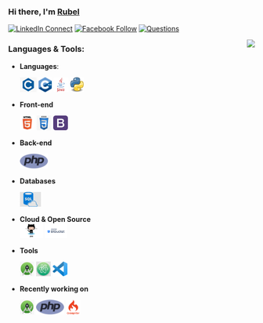 ### **Hi there, I'm** [Rubel](https://www.mdrubel.info)


<p><a target="_blank" href="https://www.linkedin.com/in/mohammadrubelrana" rel="nofollow"><img src="https://camo.githubusercontent.com/30b1a9002c659b7b7be7d364099a12ca06d7bd1b/68747470733a2f2f696d672e736869656c64732e696f2f62616467652f2532302d436f6e6e6563742d626c61636b3f636f6c6f723d313431373141266c6162656c436f6c6f723d323132313231266c6f676f3d6c696e6b6564696e266c6f676f436f6c6f723d666666666666" alt="LinkedIn Connect" data-canonical-src="https://img.shields.io/badge/%20-Connect-black?color=14171A&amp;labelColor=212121&amp;logo=linkedin&amp;logoColor=ffffff" style="max-width:100%;"></a>      <a target="_blank" href="https://www.facebook.com/dirtybytes" rel="nofollow"><img src="https://camo.githubusercontent.com/aa5acc6e1a9c9d65efa3ce1b71c9181704794738/68747470733a2f2f696d672e736869656c64732e696f2f62616467652f2532302d466f6c6c6f772d626c61636b3f636f6c6f723d313431373141266c6162656c436f6c6f723d313937366432266c6f676f3d66616365626f6f6b266c6f676f436f6c6f723d666666666666" alt="Facebook Follow" data-canonical-src="https://img.shields.io/badge/%20-Follow-black?color=14171A&amp;labelColor=1976d2&amp;logo=facebook&amp;logoColor=ffffff" style="max-width:100%;"></a>  <a target="_blank" href="#" rel="nofollow"><img src="https://camo.githubusercontent.com/2d0f7f38a1bbe6b0ec0a50b7dfc90ea38bad9da6/68747470733a2f2f696d672e736869656c64732e696f2f62616467652f2532302d5175657374696f6e732d626c61636b3f636f6c6f723d313431373141266c6162656c436f6c6f723d666666266c6f676f3d737461636b6f766572666c6f77266c6f676f436f6c6f723d3063306430653236" alt="Questions" data-canonical-src="https://img.shields.io/badge/%20-Questions-black?color=14171A&amp;labelColor=fff&amp;logo=stackoverflow&amp;logoColor=0c0d0e26" style="max-width:100%;"></a></p>

<img align="right" src="https://github-readme-stats.vercel.app/api?username=mdrubelrana&&show_icons=true&title_color=222f3e&icon_color=222f3e&text_color=222f3e&bg_color=ffffff"/>

<!--
- 🔭 I’m currently working on ...
- 🌱 I’m currently learning ...
- 👯 I’m looking to collaborate on ...
- 🤔 I’m looking for help with ...
- 💬 Ask me about ...
- 📫 How to reach me: ...
- 😄 Pronouns: ...
- ⚡ Fun fact: ...
-->


### Languages & Tools:
<ul>
<li>
<p><strong>Languages</strong>:</p>
<p><code><a target="_blank" rel="noopener noreferrer" href="https://github.com/MdRubelRana/Social-Media-Icon/blob/master/assets/403-4039227_c-language-logo-png-transparent-png.png"><img height="30" src="https://github.com/MdRubelRana/Social-Media-Icon/blob/master/assets/403-4039227_c-language-logo-png-transparent-png.png" style="max-width:100%;"></a></code> <code><a target="_blank" rel="noopener noreferrer" href="https://github.com/MdRubelRana/Social-Media-Icon/blob/master/assets/1200px-ISO_C%2B%2B_Logo.svg.png"><img height="30" src="https://github.com/MdRubelRana/Social-Media-Icon/blob/master/assets/1200px-ISO_C%2B%2B_Logo.svg.png" style="max-width:100%;"></a></code> <code><a target="_blank" rel="noopener noreferrer" href="https://github.com/MdRubelRana/Social-Media-Icon/blob/master/assets/java-logo-vector-768x768.png"><img height="30" src="https://github.com/MdRubelRana/Social-Media-Icon/blob/master/assets/java-logo-vector-768x768.png" style="max-width:100%;"></a></code> <code><a target="_blank" rel="noopener noreferrer" href="https://github.com/MdRubelRana/Social-Media-Icon/blob/master/assets/8fad125b8f6082bdb7deb0aa593dfb49.jpg"><img height="30" src="https://github.com/MdRubelRana/Social-Media-Icon/blob/master/assets/8fad125b8f6082bdb7deb0aa593dfb49.jpg" style="max-width:100%;"></a></code></p>
</li>
  
<li>
<p><strong>Front-end</strong></p>
<p><code><a target="_blank" rel="noopener noreferrer" href="https://github.com/MdRubelRana/Social-Media-Icon/blob/master/assets/html5-512.png"><img height="30" src="https://github.com/MdRubelRana/Social-Media-Icon/blob/master/assets/html5-512.png" style="max-width:100%;"></a></code>
<code><a target="_blank" rel="noopener noreferrer" href="https://github.com/MdRubelRana/Social-Media-Icon/blob/master/assets/png-clipart-css3-badge-blue-and-white-css-icon-thumbnail.png"><img height="30" src="https://github.com/MdRubelRana/Social-Media-Icon/blob/master/assets/png-clipart-css3-badge-blue-and-white-css-icon-thumbnail.png" style="max-width:100%;"></a></code>
<code><a target="_blank" rel="noopener noreferrer" href="https://github.com/MdRubelRana/Social-Media-Icon/blob/master/assets/768px-Bootstrap_logo.svg.png"><img height="30" src="https://github.com/MdRubelRana/Social-Media-Icon/blob/master/assets/768px-Bootstrap_logo.svg.png" style="max-width:100%;"></a></code></p>
</li>
  
<li>
<p><strong>Back-end</strong></p>
<p><code><a target="_blank" rel="noopener noreferrer" href="https://github.com/MdRubelRana/Social-Media-Icon/blob/master/assets/php-1-logo-png-transparent.png"><img height="30" src="https://github.com/MdRubelRana/Social-Media-Icon/blob/master/assets/php-1-logo-png-transparent.png" style="max-width:100%;"></a></code>
</p>
</li>
  
  



<li>
<p><strong>Databases</strong></p>
<code><a target="_blank" rel="noopener noreferrer" href="https://github.com/MdRubelRana/Social-Media-Icon/blob/master/assets/sql.jpg"><img height="30" src="https://github.com/MdRubelRana/Social-Media-Icon/blob/master/assets/sql.jpg" style="max-width:100%;"></a></code></p>
</li>

<li>
<p><strong>Cloud &amp; Open Source</strong><br>
<code><a target="_blank" rel="noopener noreferrer" href="https://github.com/MdRubelRana/Social-Media-Icon/blob/master/assets/github.jpg"><img height="30" src="https://github.com/MdRubelRana/Social-Media-Icon/blob/master/assets/github.jpg" style="max-width:100%;"></a></code>
<code><a target="_blank" rel="noopener noreferrer" href="https://github.com/MdRubelRana/Social-Media-Icon/blob/master/assets/Bitbucket-Logo.wine.png"><img height="30" src="https://github.com/MdRubelRana/Social-Media-Icon/blob/master/assets/Bitbucket-Logo.wine.png" style="max-width:100%;"></a></code></p>
</li>

<li>
<p><strong>Tools</strong></p>
<p><code><a target="_blank" rel="noopener noreferrer" href="https://github.com/MdRubelRana/Social-Media-Icon/blob/master/assets/as.png"><img height="30" src="https://github.com/MdRubelRana/Social-Media-Icon/blob/master/assets/as.png" style="max-width:100%;"></a></code>
<code><a target="_blank" rel="noopener noreferrer" href="https://github.com/MdRubelRana/Social-Media-Icon/blob/master/assets/atom.jpg"><img height="30" src="https://github.com/MdRubelRana/Social-Media-Icon/blob/master/assets/atom.jpg" style="max-width:100%;"></a></code>
<code><a target="_blank" rel="noopener noreferrer" href="https://github.com/MdRubelRana/Social-Media-Icon/blob/master/assets/vscode.png"><img height="30" src="https://github.com/MdRubelRana/Social-Media-Icon/blob/master/assets/vscode.png" style="max-width:100%;"></a></code></p>
</li>

<li>
<p><strong>Recently working on</strong></p>
<p>
  <code><a target="_blank" rel="noopener noreferrer" href="https://github.com/MdRubelRana/Social-Media-Icon/blob/master/assets/as.png"><img height="30" src="https://github.com/MdRubelRana/Social-Media-Icon/blob/master/assets/as.png" style="max-width:100%;"></a></code>
  <code><a target="_blank" rel="noopener noreferrer" href="https://github.com/MdRubelRana"><img height="30" src="https://github.com/MdRubelRana/Social-Media-Icon/blob/master/assets/php-1-logo-png-transparent.png" style="max-width:100%;"></a></code>
  <code><a target="_blank" rel="noopener noreferrer" href="https://github.com/MdRubelRana"><img height="30" src="https://github.com/MdRubelRana/Social-Media-Icon/blob/master/assets/codeigniter.png" style="max-width:100%;"></a></code>
</p>
</li>
</ul>
